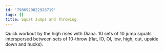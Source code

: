 ```yaml
---
id: '7986920822926719'
tags: []
title: Squat Jumps and Throwing
---
```


Quick workout by the high rises with Diana. 10 sets of 10 jump squats interspersed between sets of 10-throw (flat, IO, OI, low, high, out, upside down and hucks). 
